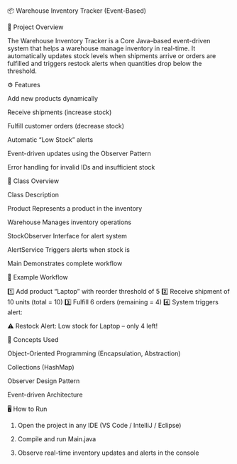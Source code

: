 
📦 Warehouse Inventory Tracker (Event-Based)

🧠 Project Overview

The Warehouse Inventory Tracker is a Core Java–based event-driven system that helps a warehouse manage inventory in real-time.
It automatically updates stock levels when shipments arrive or orders are fulfilled and triggers restock alerts when quantities drop below the threshold.



⚙️ Features

Add new products dynamically

Receive shipments (increase stock)

Fulfill customer orders (decrease stock)

Automatic “Low Stock” alerts

Event-driven updates using the Observer Pattern

Error handling for invalid IDs and insufficient stock




🧩 Class Overview

Class	           Description

Product   	   Represents a product                   in the inventory

Warehouse 	    Manages inventory                          operations

StockObserver 	Interface for alert                        system 

AlertService	  Triggers alerts                     when stock is 

Main	        Demonstrates complete                     workflow




🚀 Example Workflow

1️⃣ Add product “Laptop” with reorder threshold of 5
2️⃣ Receive shipment of 10 units (total = 10)
3️⃣ Fulfill 6 orders (remaining = 4)
4️⃣ System triggers alert:

⚠️ Restock Alert: Low stock for Laptop – only 4 left!






🧠 Concepts Used

Object-Oriented Programming (Encapsulation, Abstraction)

Collections (HashMap)

Observer Design Pattern

Event-driven Architecture





🖥️ How to Run

1. Open the project in any IDE (VS Code / IntelliJ / Eclipse)


2. Compile and run Main.java


3. Observe real-time inventory updates and alerts in the console

